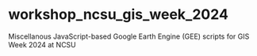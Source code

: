 # workshop_ncsu_gis_week_2024
Miscellanous JavaScript-based Google Earth Engine (GEE) scripts for GIS Week 2024 at NCSU
